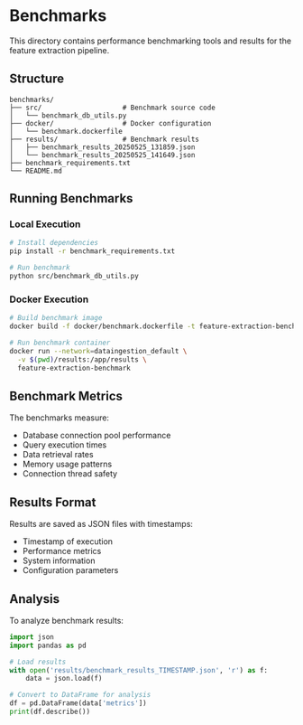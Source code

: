 # Benchmarks

This directory contains performance benchmarking tools and results for the feature extraction pipeline.

## Structure

```
benchmarks/
├── src/                    # Benchmark source code
│   └── benchmark_db_utils.py
├── docker/                 # Docker configuration
│   └── benchmark.dockerfile
├── results/                # Benchmark results
│   ├── benchmark_results_20250525_131859.json
│   └── benchmark_results_20250525_141649.json
├── benchmark_requirements.txt
└── README.md
```

## Running Benchmarks

### Local Execution

```bash
# Install dependencies
pip install -r benchmark_requirements.txt

# Run benchmark
python src/benchmark_db_utils.py
```

### Docker Execution

```bash
# Build benchmark image
docker build -f docker/benchmark.dockerfile -t feature-extraction-benchmark .

# Run benchmark container
docker run --network=dataingestion_default \
  -v $(pwd)/results:/app/results \
  feature-extraction-benchmark
```

## Benchmark Metrics

The benchmarks measure:
- Database connection pool performance
- Query execution times
- Data retrieval rates
- Memory usage patterns
- Connection thread safety

## Results Format

Results are saved as JSON files with timestamps:
- Timestamp of execution
- Performance metrics
- System information
- Configuration parameters

## Analysis

To analyze benchmark results:
```python
import json
import pandas as pd

# Load results
with open('results/benchmark_results_TIMESTAMP.json', 'r') as f:
    data = json.load(f)

# Convert to DataFrame for analysis
df = pd.DataFrame(data['metrics'])
print(df.describe())
```